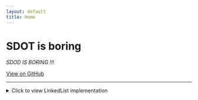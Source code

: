 ```yaml
---
layout: default
title: Home
---
```


# SDOT is boring

_SDOD IS BORING !!!_

[View on GitHub](https://github.com/wreckage0907/SDOT)

---

<details>
<summary>Click to view LinkedList implementation</summary>

<pre><code class="language-python">
class Node:
    def __init__(self, data):
        self.data = data
        self.next = None

class LinkedList:
    def __init__(self):
        self.head = None
        self.tail = None

    def insert(self, data):
        newNode = Node(data)
        if self.head is None:
            self.head = newNode
            self.tail = newNode
        else:
            self.tail.next = newNode
            self.tail = newNode

    def insertatbeg(self, data):
        newNode = Node(data)
        if self.head is None:
            self.head = newNode
            self.tail = newNode
        else:
            newNode.next = self.head
            self.head = newNode

    def insertatmid(self, pos, data):
        newNode = Node(data)
        if pos == 0:
            self.insertatbeg(data)
        else:
            temp = self.head
            for i in range(pos - 1):
                temp = temp.next
            newNode.next = temp.next
            temp.next = newNode

    def reverse(self):
        curr = self.head
        prev = None
        while curr is not None:
            future = curr.next
            curr.next = prev
            prev = curr
            curr = future
        self.head = prev

    def print(self):
        temp = self.head
        while temp is not None:
            print(temp.data, end=" ")
            temp = temp.next

if __name__ == "__main__":
    ll = LinkedList()
    ele = list(map(int, input().split()))
    for e in ele:
        if e == -1:
            break
        ll.insertatbeg(e)
    ll.print()
    ll.reverse()
    print("\n")
    ll.print()
</code></pre>

</details>

